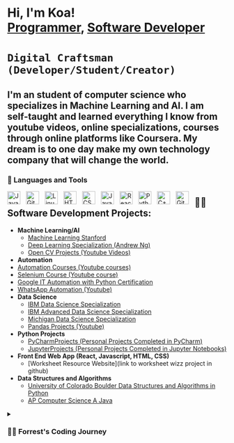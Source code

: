 <h1>Hi, I'm Koa! <br/><a href="https://github.com/MalamaPono">Programmer</a>, <a href="Linked in link">Software Developer</a><h1/>

**`Digital Craftsman (Developer/Student/Creator)`**

I'm an student of computer science who specializes in Machine Learning and AI. I am self-taught and learned everything I know from youtube videos, online specializations, courses through online platforms like Coursera. My dream is to one day make my own technology company that will change the world. 
---

### 🧰 Languages and Tools

<img align="left" alt="Java" width="30px" style="padding-right:10px;" src="https://cdn.jsdelivr.net/gh/devicons/devicon/icons/java/java-original.svg"/>
<img align="left" alt="Git" width="30px" style="padding-right:10px;" src="https://cdn.jsdelivr.net/gh/devicons/devicon/icons/git/git-original.svg" />
<img align="left" alt="Linux" width="30px" style="padding-right:10px;" src="https://cdn.jsdelivr.net/gh/devicons/devicon/icons/linux/linux-original.svg" />
<img align="left" alt="HTML" width="30px" style="padding-right:10px;" src="https://cdn.jsdelivr.net/gh/devicons/devicon/icons/html5/html5-plain.svg" />
<img align="left" alt="CSS" width="30px" style="padding-right:10px;" src="https://cdn.jsdelivr.net/gh/devicons/devicon/icons/css3/css3-plain.svg" />
<img align="left" alt="JavaScript" width="30px" style="padding-right:10px;" src="https://cdn.jsdelivr.net/gh/devicons/devicon/icons/javascript/javascript-plain.svg" />
<img align="left" alt="React" width="30px" style="padding-right:10px;" src="https://cdn.jsdelivr.net/gh/devicons/devicon/icons/react/react-original.svg" />

<img align="left" alt="Python" width="30px" style="padding-right:10px;" src="https://cdn.jsdelivr.net/gh/devicons/devicon/icons/python/python-plain.svg" />
<img align="left" alt="C++" width="30px" style="padding-right:10px;" src="https://cdn.jsdelivr.net/gh/devicons/devicon/icons/cplusplus/cplusplus-line.svg" />
<img align="left" alt="GitHub" width="30px" style="padding-right:10px;" src="https://cdn.jsdelivr.net/gh/devicons/devicon/icons/github/github-original.svg" />

<h2>👨‍💻 Software Development Projects:</h2>
  
- <b>Machine Learning/AI</b>
  - [Machine Learning Stanford](https://github.com/MalamaPono/Machine-Learning-Standford)
  - [Deep Learning Specialization (Andrew Ng)](https://github.com/MalamaPono/Deep-Learning-Specialization-Andrew-Ng)
  - [Open CV Projects (Youtube Videos)](https://github.com/MalamaPono/Open-CV)
 - <b>Automation</b>
  - [Automation Courses (Youtube courses)](https://github.com/MalamaPono/Automation-Courses)
  - [Selenium Course (Youtube course)](https://github.com/MalamaPono/SeleniumCourse)
  - [Google IT Automation with Python Certification](https://github.com/MalamaPono/Google-IT-Automation)
  - [WhatsApp Automation (Youtube)](https://github.com/MalamaPono/WhatsApp-Automation)
- <b>Data Science</b>
  - [IBM Data Science Specialization](https://github.com/MalamaPono/IBM-Data-Science-Specialization)
  - [IBM Advanced Data Science Specialization](https://github.com/MalamaPono/IBM-Advanced-Data-Science-Specialization)
  - [Michigan Data Science Specialization](https://github.com/MalamaPono/Michigan-Data-Science-Specialization)
  - [Pandas Projects (Youtube)](https://github.com/MalamaPono/Pandas-Projecs)
- <b>Python Projects</b>
  - [PyCharmProjects (Personal Projects Completed in PyCharm)](https://github.com/MalamaPono/PyCharmProjects)
  - [JupyterProjects (Personal Projects Completed in Jupyter Notebooks)](https://github.com/MalamaPono/Jupyter-Projects)
- <b>Front End Web App (React, Javascript, HTML, CSS)</b>
  - [Worksheet Resource Website](link to worksheet wizz project in github)
- <b>Data Structures and Algorithms</b>
  - [University of Colorado Boulder Data Structures and Algorithms in Python](https://github.com/MalamaPono/Data-Structures-and-Algorithms-Specialization-University-of-Colorado)
  - [AP Computer Science A Java](https://github.com/MalamaPono/AP-CSA)


<details>
 <summary><h3>👨‍💻 Forrest's Coding Journey</h3></summary>
   I started my coding journey as a naive computer science student with a passion to learn everything I could about this programming world. I took the AP Computer Science A course which wasn't even a class offered at my shcool during my sophmore year. I struggled to learn this class on my own as I was introduced to the various online learning sources like Youtube and Coursera. I eventually became more and more confident at self-studying and scored a 5 on the AP exam. Ever since then, my journey in the computer science world has taken off. I began learning everything about Data Science and Machine Learning in Python. I have taken countless Specializations on Coursera and have completed numerous personal projects to showcase my skills. My dream is to use my technical experience to eventually found a technology company that will change the world forever.

[website]: link
[linkedin]: link
[twitter]: https://twitter.com/joshmadakor
[youtube]: https://www.youtube.com/c/joshmadakor
[instagram]: https://www.instagram.com/joshmadakor/

add other social media here

